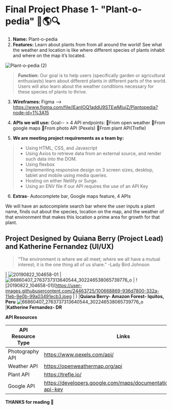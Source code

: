 # Final Project Phase 1- "Plant-o-pedia" :herb::earth_americas::mag:

1. **Name:** Plant-o-pedia
2. **Features:**  Learn about plants from from all around the world! See what the weather and location is like where different species of plants inhabit and where on the map it’s located.

![Plant-o-pedia (2)](https://user-images.githubusercontent.com/24463725/100668081-5b196a00-3329-11eb-86ab-9981adc86895.png)

>**Function:** Our goal is to help users (specifically garden or agricultural enthusiasts) learn about different plants in different parts of the world. Users will also learn about the weather conditions necessary for these species of plants to thrive.

3. **Wireframes:** 
Figma --> https://www.figma.com/file/lEanIOQ1addU9STEwMIujZ/Plantopedia?node-id=1%3A15

 4. **APIs we will use:** Goal-- > 4 API endpoints: 
:herb:From open weather
:herb:From google maps
:herb:From photo API (Pexels)
:herb:From plant API(Trefle)

5. **We are meeting project requirements as a team by:**

>- Using HTML, CSS, and Javascript
>- Using Axios to retrieve data from an external source, and render such data into the DOM.
>- Using flexbox
>- Implementing responsive design on 3 screen sizes, desktop, tablet and mobile using media queries.
>- Hosting on either Netlify or Surge.
>- Using an ENV file if our API requires the use of an API Key

6. **Extras**- Autocomplete bar, Google maps feature, 4 APIs

We will have an autocomplete search bar where the user inputs a plant name, finds out about the species, location on the map, and the weather of that environment that makes this location a prime area for growth for that plant.

## Project Designed by Quiana Berry (Project Lead) and Katherine Fernandez (UI/UX)
>“The environment is where we all meet; where we all have a mutual interest; it is the one thing all of us share.”
-Lady Bird Johnson

| ![20190822_104658-01](https://user-images.githubusercontent.com/24463725/100668869-936d7800-332a-11eb-9e0b-99a03491ecb3.jpeg 
)   | ![66860407_2763737313640544_302246538065739776_o](https://user-images.githubusercontent.com/24463725/100673098-dfbbb680-3330-11eb-92ab-60a4719eb848.jpg)  |
![20190822_104658-01](https://user-images.githubusercontent.com/24463725/100668869-936d7800-332a-11eb-9e0b-99a03491ecb3.jpeg |
) |**Quiana Berry- Amazon Forest- Iquitos, Peru**
![66860407_2763737313640544_302246538065739776_o](https://user-images.githubusercontent.com/24463725/100673098-dfbbb680-3330-11eb-92ab-60a4719eb848.jpg) |**Katherine Fernandez- DR**

**API Resources**

| API Resource Type  | Links |
| ------------- | ------------- |
| Photography API  | https://www.pexels.com/api/  |
| Weather API  | https://openweathermap.org/api  |
| Plant API | https://trefle.io/  |
| Google API | https://developers.google.com/maps/documentation/embed/get-api-key  |


**THANKS for reading :wave:**

